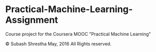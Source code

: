 Practical-Machine-Learning-Assignment
=====================================

Course project for the Coursera MOOC "Practical Machine Learning"

© Subash Shrestha May, 2016 All Rights reserved.
